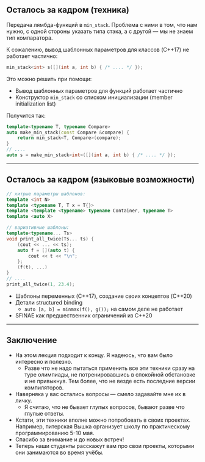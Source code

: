 ## Осталось за кадром (техника)
Передача лямбда-функций в `min_stack`.
Проблема с ними в том, что нам нужно, с одной стороны указать типа стэка, а с другой — мы не знаем тип компаратора.

К сожалению, вывод шаблонных параметров для классов (C++17) не работает частично:

```c++
min_stack<int> s([](int a, int b) { /* .... */ });
```

Это можно решить при помощи:

* Вывод шаблонных параметров для функций работает частично
* Конструктор `min_stack` со списком инициализации (member initialization list)

Получится так:

```c++
template<typename T, typename Compare>
auto make_min_stack(const Compare &compare) {
    return min_stack<T, Compare>(compare);
}
// ....
auto s = make_min_stack<int>([](int a, int b) { /* .... */ });
```

---

## Осталось за кадром (языковые возможности)
```c++
// хитрые параметры шаблонов:
template <int N>
template <typename T, T x = T{}>
template <template <typename> typename Container, typename T>
template <auto X>
```

```c++
// вариативные шаблоны:
template<typename... Ts>
void print_all_twice(Ts... ts) {
    (cout << ... << ts);
    auto f = [](auto t) {
        cout << t << "\n";
    };
    (f(t), ...)
}
// ....
print_all_twice(1, 23.4);
```

* Шаблоны переменных (C++17), создание своих концептов (C++20)
* Детали structured binding
    * `auto [a, b] = minmax(f(), g());` на самом деле не работает
* SFINAE как предшественник ограничений из C++20

---
## Заключение
* На этом лекция подходит к концу. Я надеюсь, что вам было интересно и полезно.
  * Разве что не надо пытаться применить все эти техники сразу на туре олимпиады, не потренировавшись в спокойной обстановке и не привыкнув.
    Тем более, что не везде есть последние версии компиляторов.
* Наверняка у вас остались вопросы — смело задавайте мне их в личку.
  * Я считаю, что не бывает глупых вопросов, бывают разве что глупые ответы.
* Кстати, эти техники вполне можно попробовать в своих проектах.
  Например, питерская Вышка организует школу по практическому программированию 5-10 мая.
* Спасибо за внимание и до новых встреч!
* Теперь наши студенты расскажут вам про свои проекты, которыми они занимаются во время учёбы.
